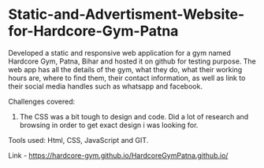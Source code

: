 # Static-and-Advertisment-Website-for-Hardcore-Gym-Patna
Developed a static and responsive web application for a gym named Hardcore Gym, Patna, Bihar and hosted it on github for testing purpose. The web app has all the details of the gym, what they do, what their working hours are, where to find them, their contact information, as well as link to their social media handles such as whatsapp and facebook. 

Challenges covered: 

1. The CSS was a bit tough to design and code. Did a lot of research and browsing in order to get exact design i was looking for. 

Tools used: Html, CSS, JavaScript and GIT. 

Link - https://hardcore-gym.github.io/HardcoreGymPatna.github.io/
